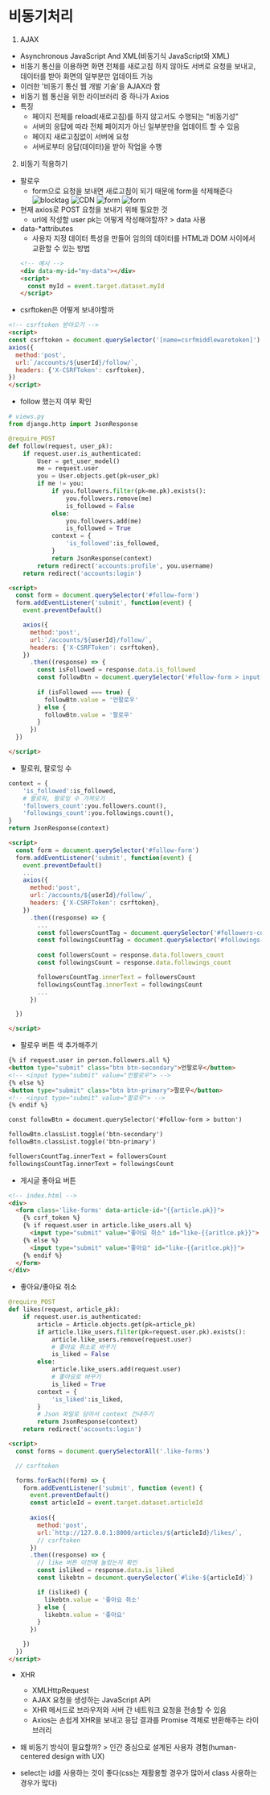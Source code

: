 # 비동기처리
1. AJAX
- Asynchronous JavaScript And XML(비동기식 JavaScript와 XML)
- 비동기 통신을 이용하면 화면 전체를 새로고침 하지 않아도 서버로 요청을 보내고, 데이터를 받아 화면의 일부분만 업데이트 가능
- 이러한 '비동기 통신 웹 개발 기술'을 AJAX라 함
- 비동기 웹 통신을 위한 라이브러리 중 하나가 Axios
- 특징
  - 페이지 전체를 reload(새로고침)를 하지 않고서도 수행되는 "비동기성"
  - 서버의 응답에 따라 전체 페이지가 아닌 일부분만을 업데이트 할 수 있음
  - 페이지 새로고침없이 서버에 요청
  - 서버로부터 응답(데이터)을 받아 작업을 수행

2. 비동기 적용하기
- 팔로우
  - form으로 요청을 보내면 새로고침이 되기 때문에 form을 삭제해준다  
  ![blocktag](https://user-images.githubusercontent.com/122499274/234435984-05a22ae1-b284-4720-a712-87e4b60a686d.png)
  ![CDN](https://user-images.githubusercontent.com/122499274/234436036-3d03b83e-5b3e-431c-8466-058dd22e9c30.png)
  ![form](https://user-images.githubusercontent.com/122499274/234436074-8e6758ff-9867-41e7-8665-e7d4558afed1.png)
  ![form](https://user-images.githubusercontent.com/122499274/234436105-ccd9fead-22af-4cc6-8d36-703e475fcd49.png)
- 현재 axios로 POST 요청을 보내기 위해 필요한 것
  - url에 작성할 user pk는 어떻게 작성해야할까? > data 사용
- data-*attributes
  - 사용자 지정 데이터 특성을 만들어 임의의 데이터를 HTML과 DOM 사이에서 교환할 수 있는 방법
  ```html
  <!-- 예시 -->
  <div data-my-id="my-data"></div>
  <script>
    const myId = event.target.dataset.myId
  </script>
  ```
- csrftoken은 어떻게 보내야할까
```html
<!-- csrftoken 받아오기 -->
<script>
const csrftoken = document.querySelector('[name=csrfmiddlewaretoken]').value
axios({
  method:'post',
  url:`/accounts/${userId}/follow/`,
  headers: {'X-CSRFToken': csrftoken},
})
</script>
```
- follow 했는지 여부 확인
```python
# views.py
from django.http import JsonResponse

@require_POST
def follow(request, user_pk):
    if request.user.is_authenticated:
        User = get_user_model()
        me = request.user
        you = User.objects.get(pk=user_pk)
        if me != you:
            if you.followers.filter(pk=me.pk).exists():
                you.followers.remove(me)
                is_followed = False
            else:
                you.followers.add(me)
                is_followed = True
            context = {
                'is_followed':is_followed,
            }
            return JsonResponse(context)
        return redirect('accounts:profile', you.username)
    return redirect('accounts:login')
```
```html
<script>
  const form = document.querySelector('#follow-form')
  form.addEventListener('submit', function(event) {
    event.preventDefault()

    axios({
      method:'post',
      url:`/accounts/${userId}/follow/`,
      headers: {'X-CSRFToken': csrftoken},
    })
      .then((response) => {
        const isFollowed = response.data.is_followed
        const followBtn = document.querySelector('#follow-form > input[type=submit]')
        
        if (isFollowed === true) {
          followBtn.value = '언팔로우'
        } else {
          followBtn.value = '팔로우'
        }
      })
  })

</script>
```
- 팔로워, 팔로잉 수
```python
context = {
    'is_followed':is_followed,
    # 팔로워, 팔로잉 수 가져오기
    'followers_count':you.followers.count(),
    'followings_count':you.followings.count(),
}
return JsonResponse(context)
```
```html
<script>
  const form = document.querySelector('#follow-form')
  form.addEventListener('submit', function(event) {
    event.preventDefault()
    ...
    axios({
      method:'post',
      url:`/accounts/${userId}/follow/`,
      headers: {'X-CSRFToken': csrftoken},
    })
      .then((response) => {
        ...
        const followersCountTag = document.querySelector('#followers-count')
        const followingsCountTag = document.querySelector('#followings-count')
        
        const followersCount = response.data.followers_count
        const followingsCount = response.data.followings_count

        followersCountTag.innerText = followersCount
        followingsCountTag.innerText = followingsCount
        ...
      })

  })

</script>
```
- 팔로우 버튼 색 추가해주기
```html
{% if request.user in person.followers.all %}
<button type="submit" class="btn btn-secondary">언팔로우</button>
<!-- <input type="submit" value="언팔로우"> -->
{% else %}
<button type="submit" class="btn btn-primary">팔로우</button>
<!-- <input type="submit" value="팔로우"> -->
{% endif %}

const followBtn = document.querySelector('#follow-form > button')

followBtn.classList.toggle('btn-secondary')
followBtn.classList.toggle('btn-primary')

followersCountTag.innerText = followersCount
followingsCountTag.innerText = followingsCount
```
- 게시글 좋아요 버튼
```html
<!-- index.html -->
<div>
  <form class='like-forms' data-article-id="{{article.pk}}">
    {% csrf_token %}
    {% if request.user in article.like_users.all %}
      <input type="submit" value="좋아요 취소" id="like-{{aritlce.pk}}">
    {% else %}
      <input type="submit" value="좋아요" id="like-{{aritlce.pk}}">
    {% endif %}
  </form>
</div>
```
- 좋아요/좋아요 취소
```python
@require_POST
def likes(request, article_pk):
    if request.user.is_authenticated:
        article = Article.objects.get(pk=article_pk)
        if article.like_users.filter(pk=request.user.pk).exists():
            article.like_users.remove(request.user)
            # 좋아요 취소로 바꾸기
            is_liked = False
        else:
            article.like_users.add(request.user)
            # 좋아요로 바꾸기
            is_liked = True
        context = {
            'is_liked':is_liked,
        }
        # Json 파일로 담아서 context 건내주기
        return JsonResponse(context)
    return redirect('accounts:login')
```
```html
<script>
  const forms = document.querySelectorAll('.like-forms')

  // csrftoken

  forms.forEach((form) => {
    form.addEventListener('submit', function (event) {
      event.preventDefault()
      const articleId = event.target.dataset.articleId
      
      axios({
        method:'post',
        url:`http://127.0.0.1:8000/articles/${articleId}/likes/`,
        // csrftoken
      })
      .then((response) => {
        // like 버튼 이전에 눌렀는지 확인
        const isliked = response.data.is_liked
        const likebtn = document.querySelector(`#like-${articleId}`)

        if (isliked) {
          likebtn.value = '좋아요 취소'
        } else {
          likebtn.value = '좋아요'
        }
      })

    })
  })
</script>
```
- XHR
  - XMLHttpRequest
  - AJAX 요청을 생성하는 JavaScript API
  - XHR 메서드로 브라우저와 서버 간 네트워크 요청을 전송할 수 있음
  - Axios는 손쉽게 XHR을 보내고 응답 결과를 Promise 객체로 반환해주는 라이브러리
- 왜 비동기 방식이 필요할까? > 인간 중심으로 설계된 사용자 경험(human-centered design with UX)

- select는 id를 사용하는 것이 좋다(css는 재활용할 경우가 많아서 class 사용하는 경우가 많다)